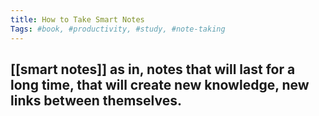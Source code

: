```yaml
---
title: How to Take Smart Notes
Tags: #book, #productivity, #study, #note-taking
---
```


##
## [[smart notes]] as in, notes that will last for a long time, that will create new knowledge, new links between themselves.
##
